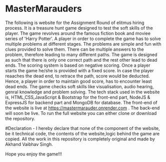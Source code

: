 # MasterMarauders

The following is website for the Assignment Round of elitmus hiring process. It is a treasure hunt game designed to test the soft skills of the player.
The game revolves around the famous fiction book and moviee series of 'Harry Potter'. A player in order to complete the game has to solve multiple problems at different stages. 
The problems are simple and fun with clues provided to solve them. There can be multiple answers to the problem, therefore leading to many different paths. The game is designed as such that there is only one correct path and the rest other lead to dead ends.
The scoring system is based on negative scoring. Once a player starts the game he/she is provided with a fixed score. In case the player reaaches the dead end, to retrace the path, score would be deducted. Hence, a player in order to maintain good score, has to encounter least dead ends.
The game checks soft skills like visualisation, audio hearing, genral knowledge and problem solving.
The tech stack used in the website is, HTML,CSS,JavaScript & Bootstrap for the front-end part, NodeJS & ExpressJS for backend part and MongoDB for database.
The front-end of the website is live at https://mastermarauder.onrender.com . 
The back-end will soon be live. 
To run the full website you can either clone or download the repository.

#Declaration - I hereby declare that none of the component of the website, be it technical code, the contents of the website,logic behind the game are copied. All the work in this repository is completely original and made by Akhand Vaibhav Singh.

Hope you enjoy the game!!!
